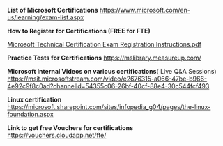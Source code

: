 **List of Microsoft Certifications**
https://www.microsoft.com/en-us/learning/exam-list.aspx

**How to Register for Certifications (FREE for FTE)**

[Microsoft Technical Certification Exam Registration Instructions.pdf](/.attachments/Microsoft%20Technical%20Certification%20Exam%20Registration%20Instructions-93b72f60-75ec-42e4-8705-7e22077776c3.pdf)



**Practice Tests for Certifications**
https://mslibrary.measureup.com/

**Microsoft Internal Videos on various certifications**( Live Q&A Sessions)
https://msit.microsoftstream.com/video/e2676315-a066-47be-b966-4e92c9f8c0ad?channelId=54355c06-26bf-40cf-88e4-30c544fcf493

**Linux certification**
https://microsoft.sharepoint.com/sites/infopedia_g04/pages/the-linux-foundation.aspx

**Link to get free Vouchers for certifications** 
https://vouchers.cloudapp.net/fte/